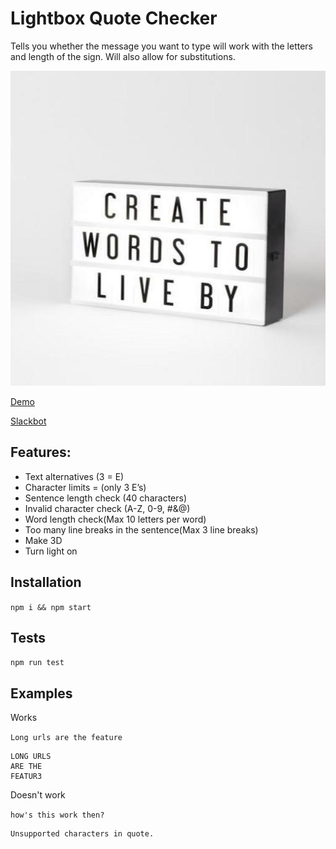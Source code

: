 # Lightbox Quote Checker
Tells you whether the message you want to type will work with the letters and length of the sign. Will also allow for substitutions.

![Lightbox](/images/lightbox.jpg)

[Demo](https://lightbox-quote-checker-fe-y42cx.ondigitalocean.app/)

[Slackbot](https://github.com/HellooooNewman/lightbox-quote-checker-slackbot)

## Features:
- Text alternatives (3 = E)
- Character limits = (only 3 E’s)
- Sentence length check (40 characters)
- Invalid character check (A-Z, 0-9, #&@)
- Word length check(Max 10 letters per word)
- Too many line breaks in the sentence(Max 3 line breaks)
- Make 3D
- Turn light on

## Installation
`npm i && npm start`

## Tests
`npm run test` 

## Examples

Works

`Long urls are the feature`

```
LONG URLS 
ARE THE 
FEATUR3
```

Doesn't work

`how's this work then?`

``` 
Unsupported characters in quote.
```
